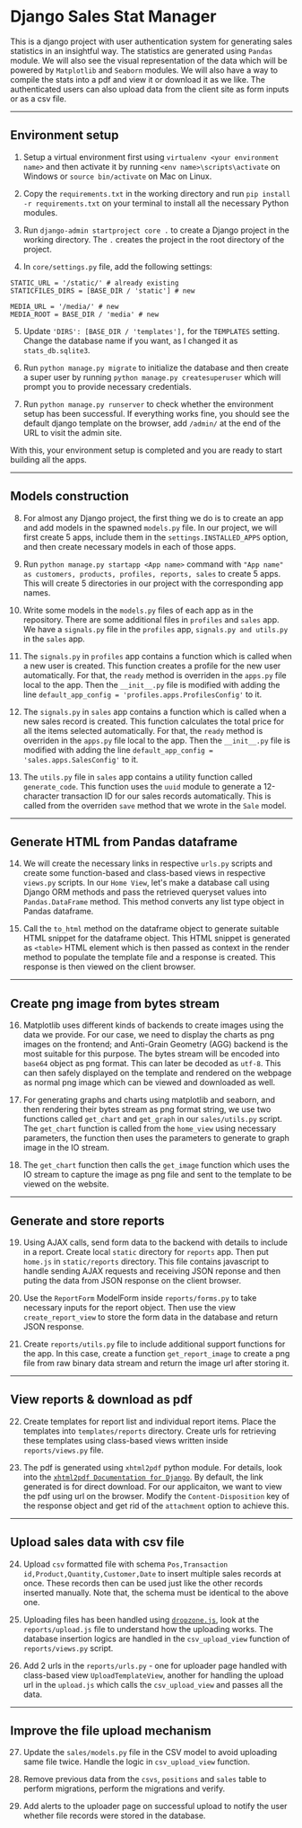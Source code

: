 # Django Sales Stat Manager

This is a django project with user authentication system for generating sales statistics in an insightful way. The statistics are generated using `Pandas` module. We will also see the visual representation of the data which will be powered by `Matplotlib` and `Seaborn` modules. We will also have a way to compile the stats into a pdf and view it or download it as we like. The authenticated users can also upload data from the client site as form inputs or as a csv file.

<hr>

## Environment setup

1. Setup a virtual environment first using `virtualenv <your environment name>` and then activate it by running `<env name>\scripts\activate` on Windows or `source bin/activate` on Mac on Linux.

2. Copy the `requirements.txt` in the working directory and run `pip install -r requirements.txt` on your terminal to install all the necessary Python modules.

3. Run `django-admin startproject core .` to create a Django project in the working directory. The `.` creates the project in the root directory of the project.

4. In `core/settings.py` file, add the following settings:

```
STATIC_URL = '/static/' # already existing
STATICFILES_DIRS = [BASE_DIR / 'static'] # new

MEDIA_URL = '/media/' # new
MEDIA_ROOT = BASE_DIR / 'media' # new
```

5. Update `'DIRS': [BASE_DIR / 'templates'],` for the `TEMPLATES` setting. Change the database name if you want, as I changed it as `stats_db.sqlite3`.

6. Run `python manage.py migrate` to initialize the database and then create a super user by running `python manage.py createsuperuser` which will prompt you to provide necessary credentials.

7. Run `python manage.py runserver` to check whether the environment setup has been successful. If everything works fine, you should see the default django template on the browser, add `/admin/` at the end of the URL to visit the admin site.

With this, your environment setup is completed and you are ready to start building all the apps.

<hr>

## Models construction

8. For almost any Django project, the first thing we do is to create an app and add models in the spawned `models.py` file. In our project, we will first create 5 apps, include them in the `settings.INSTALLED_APPS` option, and then create necessary models in each of those apps.

9. Run `python manage.py startapp <App name>` command with `"App name" as customers, products, profiles, reports, sales` to create 5 apps. This will create 5 directories in our project with the corresponding app names.

10. Write some models in the `models.py` files of each app as in the repository. There are some additional files in `profiles` and `sales` app. We have a `signals.py` file in the `profiles` app, `signals.py and utils.py` in the `sales` app.

11. The `signals.py` in `profiles` app contains a function which is called when a new user is created. This function creates a profile for the new user automatically. For that, the `ready` method is overriden in the `apps.py` file local to the app. Then the `__init__.py` file is modified with adding the line `default_app_config = 'profiles.apps.ProfilesConfig'` to it.

12. The `signals.py` in `sales` app contains a function which is called when a new sales record is created. This function calculates the total price for all the items selected automatically. For that, the `ready` method is overriden in the `apps.py` file local to the app. Then the `__init__.py` file is modified with adding the line `default_app_config = 'sales.apps.SalesConfig'` to it.

13. The `utils.py` file in `sales` app contains a utility function called `generate_code`. This function uses the `uuid` module to generate a 12-character transaction ID for our sales records automatically. This is called from the overriden `save` method that we wrote in the `Sale` model.

<hr>

## Generate HTML from Pandas dataframe

14. We will create the necessary links in respective `urls.py` scripts and create some function-based and class-based views in respective `views.py` scripts. In our `Home View`, let's make a database call using Django ORM methods and pass the retrieved queryset values into `Pandas.DataFrame` method. This method converts any list type object in Pandas dataframe.

15. Call the `to_html` method on the dataframe object to generate suitable HTML snippet for the dataframe object. This HTML snippet is generated as `<table>` HTML element which is then passed as context in the render method to populate the template file and a response is created. This response is then viewed on the client browser.

<hr>

## Create png image from bytes stream

16. Matplotlib uses different kinds of backends to create images using the data we provide. For our case, we need to display the charts as png images on the frontend; and Anti-Grain Geometry (AGG) backend is the most suitable for this purpose. The bytes stream will be encoded into `base64` object as png format. This can later be decoded as `utf-8`. This can then safely displayed on the template and rendered on the webpage as normal png image which can be viewed and downloaded as well.

17. For generating graphs and charts using matplotlib and seaborn, and then rendering their bytes stream as png format string, we use two functions called `get_chart` and `get_graph` in our `sales/utils.py` script. The `get_chart` function is called from the `home_view` using necessary parameters, the function then uses the parameters to generate to graph image in the IO stream.

18. The `get_chart` function then calls the `get_image` function which uses the IO stream to capture the image as png file and sent to the template to be viewed on the website.

<hr>

## Generate and store reports

19. Using AJAX calls, send form data to the backend with details to include in a report. Create local `static` directory for `reports` app. Then put `home.js` in `static/reports` directory. This file contains javascript to handle sending AJAX requests and receiving JSON reponse and then puting the data from JSON response on the client browser.

20. Use the `ReportForm` ModelForm inside `reports/forms.py` to take necessary inputs for the report object. Then use the view `create_report_view` to store the form data in the database and return JSON response.

21. Create `reports/utils.py` file to include additional support functions for the app. In this case, create a function `get_report_image` to create a png file from raw binary data stream and return the image url after storing it.

<hr>

## View reports & download as pdf

22. Create templates for report list and individual report items. Place the templates into `templates/reports` directory. Create urls for retrieving these templates using class-based views written inside `reports/views.py` file.

23. The pdf is generated using `xhtml2pdf` python module. For details, look into the [`xhtml2pdf Documentation for Django`](https://xhtml2pdf.readthedocs.io/en/latest/usage.html). By default, the link generated is for direct download. For our applicaiton, we want to view the pdf using url on the browser. Modify the `Content-Disposition` key of the response object and get rid of the `attachment` option to achieve this.

<hr>

## Upload sales data with csv file

24. Upload `csv` formatted file with schema `Pos,Transaction id,Product,Quantity,Customer,Date` to insert multiple sales records at once. These records then can be used just like the other records inserted manually. Note that, the schema must be identical to the above one.

25. Uploading files has been handled using [`dropzone.js`](https://www.dropzonejs.com/), look at the `reports/upload.js` file to understand how the uploading works. The database insertion logics are handled in the `csv_upload_view` function of `reports/views.py` script.

26. Add 2 urls in the `reports/urls.py` - one for uploader page handled with class-based view `UploadTemplateView`, another for handling the upload url in the `upload.js` which calls the `csv_upload_view` and passes all the data.

<hr>

## Improve the file upload mechanism

27. Update the `sales/models.py` file in the CSV model to avoid uploading same file twice. Handle the logic in `csv_upload_view` function.

28. Remove previous data from the `csvs`, `positions` and `sales` table to perform migrations, perform the migrations and verify.

29. Add alerts to the uploader page on successful upload to notify the user whether file records were stored in the database.
